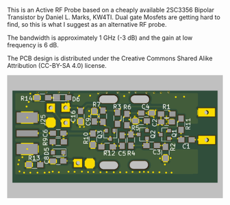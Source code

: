This is an Active RF Probe based on a cheaply available 2SC3356 Bipolar Transistor by Daniel L. Marks, KW4TI.  Dual gate Mosfets are getting hard to find, so this is what I suggest as an alternative RF probe.

The bandwidth is approximately 1 GHz (-3 dB) and the gain at low frequency is 6 dB.

The PCB design is distributed under the Creative Commons Shared Alike Attribution (CC-BY-SA 4.0) license.

![x](ActiveRFProbe.png)
